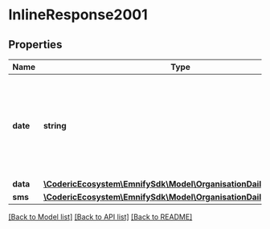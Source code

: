 # InlineResponse2001

## Properties
Name | Type | Description | Notes
------------ | ------------- | ------------- | -------------
**date** | **string** | Date in &#x60;YYYY-MM-DD&#x60; format or &#x60;TOTAL&#x60; to indicate the total volume and cost of the traffic type | [optional] 
**data** | [**\CodericEcosystem\EmnifySdk\Model\OrganisationDailyTrafficObject**](OrganisationDailyTrafficObject.md) |  | [optional] 
**sms** | [**\CodericEcosystem\EmnifySdk\Model\OrganisationDailyTrafficObject**](OrganisationDailyTrafficObject.md) |  | [optional] 

[[Back to Model list]](../../README.md#documentation-for-models) [[Back to API list]](../../README.md#documentation-for-api-endpoints) [[Back to README]](../../README.md)

